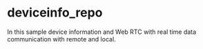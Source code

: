 # deviceinfo_repo
In this sample device information and Web RTC with real time data communication with remote and local.
